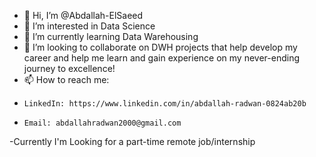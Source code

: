 - 👋 Hi, I’m @Abdallah-ElSaeed
- 👀 I’m interested in Data Science
- 🌱 I’m currently learning Data Warehousing
- 💞️ I’m looking to collaborate on DWH projects that help develop my career and help me learn and gain experience on my never-ending journey to excellence!
- 📫 How to reach me:
-     LinkedIn: https://www.linkedin.com/in/abdallah-radwan-0824ab20b
-     Email: abdallahradwan2000@gmail.com

-Currently I'm Looking for a part-time remote job/internship
